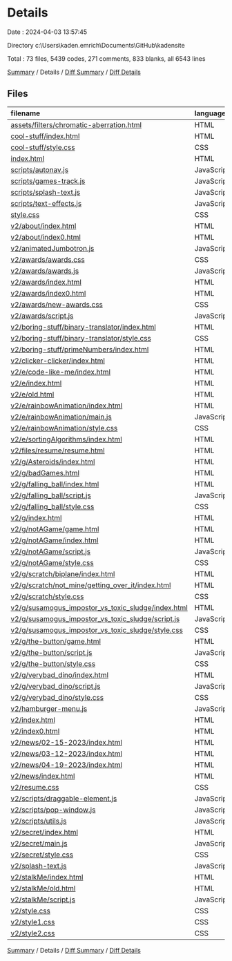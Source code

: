 # Details

Date : 2024-04-03 13:57:45

Directory c:\\Users\\kaden.emrich\\Documents\\GitHub\\kadensite

Total : 73 files,  5439 codes, 271 comments, 833 blanks, all 6543 lines

[Summary](results.md) / Details / [Diff Summary](diff.md) / [Diff Details](diff-details.md)

## Files
| filename | language | code | comment | blank | total |
| :--- | :--- | ---: | ---: | ---: | ---: |
| [assets/filters/chromatic-aberration.html](/assets/filters/chromatic-aberration.html) | HTML | 40 | 0 | 3 | 43 |
| [cool-stuff/index.html](/cool-stuff/index.html) | HTML | 13 | 0 | 5 | 18 |
| [cool-stuff/style.css](/cool-stuff/style.css) | CSS | 22 | 0 | 3 | 25 |
| [index.html](/index.html) | HTML | 285 | 21 | 59 | 365 |
| [scripts/autonav.js](/scripts/autonav.js) | JavaScript | 57 | 5 | 20 | 82 |
| [scripts/games-track.js](/scripts/games-track.js) | JavaScript | 33 | 13 | 15 | 61 |
| [scripts/splash-text.js](/scripts/splash-text.js) | JavaScript | 178 | 2 | 21 | 201 |
| [scripts/text-effects.js](/scripts/text-effects.js) | JavaScript | 197 | 19 | 37 | 253 |
| [style.css](/style.css) | CSS | 471 | 29 | 65 | 565 |
| [v2/about/index.html](/v2/about/index.html) | HTML | 65 | 2 | 16 | 83 |
| [v2/about/index0.html](/v2/about/index0.html) | HTML | 24 | 0 | 1 | 25 |
| [v2/animatedJumbotron.js](/v2/animatedJumbotron.js) | JavaScript | 8 | 1 | 2 | 11 |
| [v2/awards/awards.css](/v2/awards/awards.css) | CSS | 109 | 14 | 4 | 127 |
| [v2/awards/awards.js](/v2/awards/awards.js) | JavaScript | 6 | 0 | 5 | 11 |
| [v2/awards/index.html](/v2/awards/index.html) | HTML | 115 | 3 | 20 | 138 |
| [v2/awards/index0.html](/v2/awards/index0.html) | HTML | 52 | 0 | 8 | 60 |
| [v2/awards/new-awards.css](/v2/awards/new-awards.css) | CSS | 301 | 22 | 20 | 343 |
| [v2/awards/script.js](/v2/awards/script.js) | JavaScript | 6 | 0 | 5 | 11 |
| [v2/boring-stuff/binary-translator/index.html](/v2/boring-stuff/binary-translator/index.html) | HTML | 25 | 0 | 0 | 25 |
| [v2/boring-stuff/binary-translator/style.css](/v2/boring-stuff/binary-translator/style.css) | CSS | 44 | 0 | 1 | 45 |
| [v2/boring-stuff/primeNumbers/index.html](/v2/boring-stuff/primeNumbers/index.html) | HTML | 15 | 0 | 1 | 16 |
| [v2/clicker-clicker/index.html](/v2/clicker-clicker/index.html) | HTML | 13 | 0 | 0 | 13 |
| [v2/e/code-like-me/index.html](/v2/e/code-like-me/index.html) | HTML | 34 | 2 | 7 | 43 |
| [v2/e/index.html](/v2/e/index.html) | HTML | 50 | 3 | 12 | 65 |
| [v2/e/old.html](/v2/e/old.html) | HTML | 20 | 1 | 0 | 21 |
| [v2/e/rainbowAnimation/index.html](/v2/e/rainbowAnimation/index.html) | HTML | 14 | 0 | 4 | 18 |
| [v2/e/rainbowAnimation/main.js](/v2/e/rainbowAnimation/main.js) | JavaScript | 60 | 1 | 18 | 79 |
| [v2/e/rainbowAnimation/style.css](/v2/e/rainbowAnimation/style.css) | CSS | 5 | 0 | 0 | 5 |
| [v2/e/sortingAlgorithms/index.html](/v2/e/sortingAlgorithms/index.html) | HTML | 13 | 0 | 0 | 13 |
| [v2/files/resume/resume.html](/v2/files/resume/resume.html) | HTML | 38 | 0 | 8 | 46 |
| [v2/g/Asteroids/index.html](/v2/g/Asteroids/index.html) | HTML | 25 | 0 | 0 | 25 |
| [v2/g/badGames.html](/v2/g/badGames.html) | HTML | 21 | 0 | 1 | 22 |
| [v2/g/falling_ball/index.html](/v2/g/falling_ball/index.html) | HTML | 15 | 0 | 1 | 16 |
| [v2/g/falling_ball/script.js](/v2/g/falling_ball/script.js) | JavaScript | 92 | 0 | 4 | 96 |
| [v2/g/falling_ball/style.css](/v2/g/falling_ball/style.css) | CSS | 36 | 0 | 0 | 36 |
| [v2/g/index.html](/v2/g/index.html) | HTML | 66 | 3 | 28 | 97 |
| [v2/g/notAGame/game.html](/v2/g/notAGame/game.html) | HTML | 16 | 0 | 0 | 16 |
| [v2/g/notAGame/index.html](/v2/g/notAGame/index.html) | HTML | 21 | 0 | 0 | 21 |
| [v2/g/notAGame/script.js](/v2/g/notAGame/script.js) | JavaScript | 90 | 2 | 35 | 127 |
| [v2/g/notAGame/style.css](/v2/g/notAGame/style.css) | CSS | 34 | 0 | 4 | 38 |
| [v2/g/scratch/biplane/index.html](/v2/g/scratch/biplane/index.html) | HTML | 12 | 0 | 1 | 13 |
| [v2/g/scratch/not_mine/getting_over_it/index.html](/v2/g/scratch/not_mine/getting_over_it/index.html) | HTML | 13 | 0 | 1 | 14 |
| [v2/g/scratch/style.css](/v2/g/scratch/style.css) | CSS | 3 | 0 | 1 | 4 |
| [v2/g/susamogus_impostor_vs_toxic_sludge/index.html](/v2/g/susamogus_impostor_vs_toxic_sludge/index.html) | HTML | 18 | 0 | 1 | 19 |
| [v2/g/susamogus_impostor_vs_toxic_sludge/script.js](/v2/g/susamogus_impostor_vs_toxic_sludge/script.js) | JavaScript | 28 | 0 | 1 | 29 |
| [v2/g/susamogus_impostor_vs_toxic_sludge/style.css](/v2/g/susamogus_impostor_vs_toxic_sludge/style.css) | CSS | 58 | 9 | 7 | 74 |
| [v2/g/the-button/game.html](/v2/g/the-button/game.html) | HTML | 21 | 0 | 1 | 22 |
| [v2/g/the-button/script.js](/v2/g/the-button/script.js) | JavaScript | 250 | 14 | 60 | 324 |
| [v2/g/the-button/style.css](/v2/g/the-button/style.css) | CSS | 87 | 0 | 5 | 92 |
| [v2/g/verybad_dino/index.html](/v2/g/verybad_dino/index.html) | HTML | 18 | 0 | 2 | 20 |
| [v2/g/verybad_dino/script.js](/v2/g/verybad_dino/script.js) | JavaScript | 21 | 3 | 4 | 28 |
| [v2/g/verybad_dino/style.css](/v2/g/verybad_dino/style.css) | CSS | 38 | 0 | 0 | 38 |
| [v2/hamburger-menu.js](/v2/hamburger-menu.js) | JavaScript | 22 | 0 | 12 | 34 |
| [v2/index.html](/v2/index.html) | HTML | 105 | 27 | 26 | 158 |
| [v2/index0.html](/v2/index0.html) | HTML | 30 | 1 | 2 | 33 |
| [v2/news/02-15-2023/index.html](/v2/news/02-15-2023/index.html) | HTML | 28 | 0 | 3 | 31 |
| [v2/news/03-12-2023/index.html](/v2/news/03-12-2023/index.html) | HTML | 28 | 0 | 3 | 31 |
| [v2/news/04-19-2023/index.html](/v2/news/04-19-2023/index.html) | HTML | 25 | 0 | 3 | 28 |
| [v2/news/index.html](/v2/news/index.html) | HTML | 26 | 0 | 3 | 29 |
| [v2/resume.css](/v2/resume.css) | CSS | 0 | 0 | 1 | 1 |
| [v2/scripts/draggable-element.js](/v2/scripts/draggable-element.js) | JavaScript | 49 | 5 | 17 | 71 |
| [v2/scripts/pop-window.js](/v2/scripts/pop-window.js) | JavaScript | 21 | 0 | 8 | 29 |
| [v2/scripts/utils.js](/v2/scripts/utils.js) | JavaScript | 8 | 1 | 9 | 18 |
| [v2/secret/index.html](/v2/secret/index.html) | HTML | 24 | 1 | 3 | 28 |
| [v2/secret/main.js](/v2/secret/main.js) | JavaScript | 256 | 16 | 41 | 313 |
| [v2/secret/style.css](/v2/secret/style.css) | CSS | 140 | 21 | 14 | 175 |
| [v2/splash-text.js](/v2/splash-text.js) | JavaScript | 123 | 0 | 12 | 135 |
| [v2/stalkMe/index.html](/v2/stalkMe/index.html) | HTML | 45 | 2 | 12 | 59 |
| [v2/stalkMe/old.html](/v2/stalkMe/old.html) | HTML | 29 | 0 | 0 | 29 |
| [v2/stalkMe/script.js](/v2/stalkMe/script.js) | JavaScript | 8 | 0 | 2 | 10 |
| [v2/style.css](/v2/style.css) | CSS | 308 | 0 | 27 | 335 |
| [v2/style1.css](/v2/style1.css) | CSS | 374 | 10 | 51 | 435 |
| [v2/style2.css](/v2/style2.css) | CSS | 494 | 18 | 67 | 579 |

[Summary](results.md) / Details / [Diff Summary](diff.md) / [Diff Details](diff-details.md)